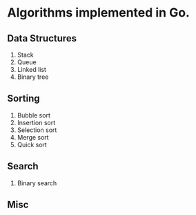 # Algorithms implemented in Go.

## Data Structures
1. Stack
2. Queue
3. Linked list
4. Binary tree

## Sorting
1. Bubble sort
2. Insertion sort
3. Selection sort
4. Merge sort
5. Quick sort

## Search
1. Binary search

## Misc

